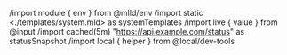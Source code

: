 /import module { env } from @mlld/env
/import static <./templates/system.mld> as systemTemplates
/import live { value } from @input
/import cached(5m) "https://api.example.com/status" as statusSnapshot
/import local { helper } from @local/dev-tools
